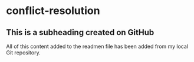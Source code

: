 # conflict-resolution
## This is a subheading created on GitHub
All of this content added to the readmen file has been added from my local Git repository. 
